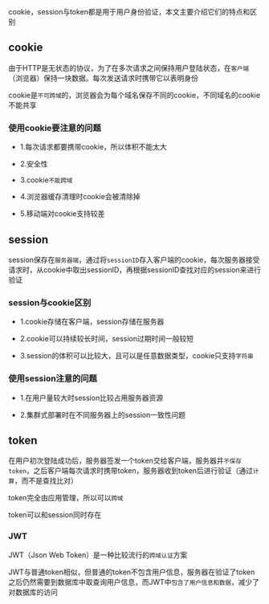 cookie，session与token都是用于用户身份验证，本文主要介绍它们的特点和区别

## cookie

由于HTTP是无状态的协议，为了在多次请求之间保持用户登陆状态，在`客户端`（浏览器）保持一块数据。每次发送请求时携带它以表明身份

cookie是`不可跨域`的，浏览器会为每个域名保存不同的cookie，不同域名的cookie不能共享

### 使用cookie要注意的问题

- 1.每次请求都要携带cookie，所以体积不能太大

- 2.安全性

- 3.cookie`不能跨域`

- 4.浏览器缓存清理时cookie会被清除掉

- 5.移动端对cookie支持较差

## session

session保存在`服务器端`，通过将`sessionID`存入客户端的cookie，每次服务器接受请求时，从cookie中取出sessionID，再根据sessionID查找对应的session来进行验证

### session与cookie区别

- 1.cookie存储在客户端，session存储在服务器

- 2.cookie可以持续较长时间，session过期时间一般较短

- 3.session的体积可以比较大，且可以是任意数据类型，cookie只支持`字符串`

### 使用session注意的问题

- 1.在用户量较大时session比较占用服务器资源

- 2.集群式部署时在不同服务器上的session一致性问题

## token

在用户初次登陆成功后，服务器签发一个token交给客户端，服务器并`不保存token`，之后客户端每次请求时携带token，服务器收到token后进行验证（通过`计算`，而不是查找比对）

token完全由应用管理，所以可以`跨域`

token可以和session同时存在

### JWT

JWT（Json Web Token）是一种比较流行的`跨域认证`方案

JWT与普通token相似，但普通的token不包含用户信息，服务器在验证了token之后仍然需要到数据库中取查询用户信息，而JWT中`包含了用户信息和数据`，减少了对数据库的访问


